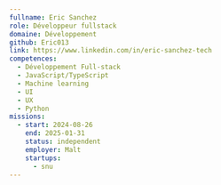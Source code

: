 ```yaml
---
fullname: Eric Sanchez
role: Développeur fullstack
domaine: Développement
github: Eric013
link: https://www.linkedin.com/in/eric-sanchez-tech
competences:
  - Développement Full-stack
  - JavaScript/TypeScript
  - Machine learning
  - UI
  - UX
  - Python
missions:
  - start: 2024-08-26
    end: 2025-01-31
    status: independent
    employer: Malt
    startups:
      - snu
---
```

